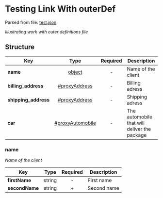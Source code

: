 # __Testing Link With outerDef__
Parsed from file: [test.json](https://github.com/McCastles/JMC/blob/master/examples/outer/test.json)

_Illustrating work with outer definitions file_
## __Structure__

|Key|Type|Required|Description|
|-|:-:|:-:|-|
|__name__|[object](#name)|-|Name of the client|
|__billing_address__|[#proxyAddress](./definitions/proxy.md#proxyAddress)|-|Billing adress|
|__shipping_address__|[#proxyAddress](./definitions/proxy.md#proxyAddress)|-|Shipping adress|
|__car__|[#proxyAutomobile](./definitions/proxy.md#proxyAutomobile)|-|The automobile that will deliver the package|
### __name__
_Name of the client_

|Key|Type|Required|Description|
|-|:-:|:-:|-|
|__firstName__|string|-|First name|
|__secondName__|string|+|Second name|